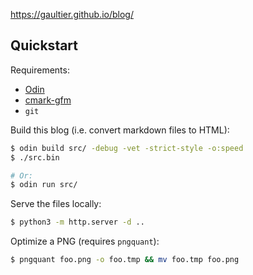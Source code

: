 https://gaultier.github.io/blog/


## Quickstart

Requirements: 
- [Odin](https://github.com/odin-lang/Odin.git)
- [cmark-gfm](https://github.com/github/cmark-gfm) 
- `git`

Build this blog (i.e. convert markdown files to HTML):

```sh
$ odin build src/ -debug -vet -strict-style -o:speed
$ ./src.bin

# Or:
$ odin run src/
```

Serve the files locally:

```sh
$ python3 -m http.server -d ..
```

Optimize a PNG (requires `pngquant`):

```sh
$ pngquant foo.png -o foo.tmp && mv foo.tmp foo.png
```
